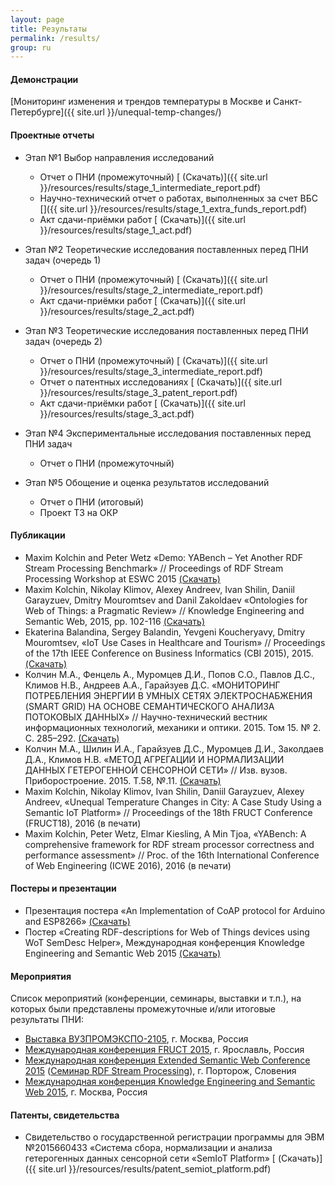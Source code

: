 ```yaml
---
layout: page
title: Результаты
permalink: /results/
group: ru
---
```


#### Демонстрации

[Мониторинг изменения и трендов температуры в Москве и Санкт-Петербурге]({{ site.url }}/unequal-temp-changes/)

#### Проектные отчеты

* Этап №1 Выбор направления исследований
  * Отчет о ПНИ (промежуточный) [<i class="fa fa-download"></i> (Скачать)]({{ site.url }}/resources/results/stage_1_intermediate_report.pdf)
  * Научно-технический отчет о работах, выполненных за счет ВБС [<i class="fa fa-download"></i>]({{ site.url }}/resources/results/stage_1_extra_funds_report.pdf)
  * Акт сдачи-приёмки работ [<i class="fa fa-download"></i> (Скачать)]({{ site.url }}/resources/results/stage_1_act.pdf)

* Этап №2 Теоретические исследования поставленных перед ПНИ задач (очередь 1)
  * Отчет о ПНИ (промежуточный) [<i class="fa fa-download"></i> (Скачать)]({{ site.url }}/resources/results/stage_2_intermediate_report.pdf)
  * Акт сдачи-приёмки работ [<i class="fa fa-download"></i> (Скачать)]({{ site.url }}/resources/results/stage_2_act.pdf)

* Этап №3 Теоретические исследования поставленных перед ПНИ задач (очередь 2)
  * Отчет о ПНИ (промежуточный) [<i class="fa fa-download"></i> (Скачать)]({{ site.url }}/resources/results/stage_3_intermediate_report.pdf)
  * Отчет о патентных исследованиях [<i class="fa fa-download"></i> (Скачать)]({{ site.url }}/resources/results/stage_3_patent_report.pdf)
  * Акт сдачи-приёмки работ [<i class="fa fa-download"></i> (Скачать)]({{ site.url }}/resources/results/stage_3_act.pdf)

* Этап №4 Экспериментальные исследования поставленных перед ПНИ задач
  * Отчет о ПНИ (промежуточный)

* Этап №5 Обощение и оценка результатов исследований
  * Отчет о ПНИ (итоговый)
  * Проект ТЗ на ОКР

#### Публикации

* Maxim Kolchin and Peter Wetz &laquo;Demo: YABench – Yet Another RDF Stream Processing Benchmark&raquo; // Proceedings of RDF Stream Processing Workshop at ESWC 2015 [<i class="fa fa-download"></i> (Скачать)](https://www.w3.org/community/rsp/files/2015/05/RSP_Workshop_2015_submission_14.pdf)
* Maxim Kolchin, Nikolay Klimov, Alexey Andreev, Ivan Shilin, Daniil Garayzuev, Dmitry Mouromtsev and Danil Zakoldaev &laquo;Ontologies for Web of Things: a Pragmatic Review&raquo; // Knowledge Engineering and Semantic Web, 2015, pp. 102-116 [<i class="fa fa-download"></i> (Скачать)](http://dx.doi.org/10.1007/978-3-319-24543-0_8)
* Ekaterina Balandina, Sergey Balandin, Yevgeni Koucheryavy, Dmitry Mouromtsev, &laquo;IoT Use Cases in Healthcare and Tourism&raquo; // Proceedings of the 17th IEEE Conference on Business Informatics (CBI 2015), 2015. [<i class="fa fa-download"></i> (Скачать)](http://dx.doi.org/10.1109/CBI.2015.16)
* Колчин М.А., Фенцель А., Муромцев Д.И., Попов С.О., Павлов Д.С., Климов Н.В., Андреев А.А., Гарайзуев Д.С. &laquo;МОНИТОРИНГ ПОТРЕБЛЕНИЯ ЭНЕРГИИ В УМНЫХ СЕТЯХ ЭЛЕКТРОСНАБЖЕНИЯ (SMART GRID) НА ОСНОВЕ СЕМАНТИЧЕСКОГО АНАЛИЗА ПОТОКОВЫХ ДАННЫХ&raquo; // Научно-технический вестник информационных технологий, механики и оптики. 2015. Том 15. № 2. С. 285–292. [<i class="fa fa-download"></i> (Скачать)](http://ntv.ifmo.ru/ru/article/12561/monitoring_potrebleniya_energii_v_umnyh_setyah_elektrosnabzheniya_%28SMART_GRID%29_na_osnove_semanticheskogo_analiza_potokovyh_dannyh.htm)
* Колчин М.А., Шилин И.А., Гарайзуев Д.С., Муромцев Д.И., Заколдаев Д.А., Климов Н.В. &laquo;МЕТОД АГРЕГАЦИИ И НОРМАЛИЗАЦИИ ДАННЫХ ГЕТЕРОГЕННОЙ СЕНСОРНОЙ СЕТИ&raquo; // Изв. вузов. Приборостроение. 2015. Т.58, №.11. [<i class="fa fa-download"></i> (Скачать)](http://pribor.ifmo.ru/ru/article/14172/metod_agregacii_i_normalizacii_dannyh_geterogennoy_sensornoy_seti.htm)
* Maxim Kolchin, Nikolay Klimov, Ivan Shilin, Daniil Garayzuev, Alexey Andreev, &laquo;Unequal Temperature Changes in City:
A Case Study Using a Semantic IoT Platform&raquo; // Proceedings of the 18th FRUCT Conference (FRUCT18), 2016 (в печати)
* Maxim Kolchin, Peter Wetz, Elmar Kiesling, A Min Tjoa, &laquo;YABench: A comprehensive framework for RDF stream processor correctness and performance assessment&raquo; // Proc. of the 16th International Conference of Web Engineering (ICWE 2016), 2016 (в печати)

#### Постеры и презентации

* Презентация постера &laquo;An Implementation of CoAP protocol for Arduino and ESP8266&raquo; [<i class="fa fa-download"></i> (Скачать)](https://fruct.org/sites/default/files/files/conference17/02.pdf)
* Постер &laquo;Creating RDF-descriptions for Web of Things devices using WoT SemDesc Helper&raquo;, Международная конференция Knowledge Engineering and Semantic Web 2015 [<i class="fa fa-download"></i> (Скачать)](http://2015.kesw.ru/resources/semdesc_helper.pdf)

#### Мероприятия

Список мероприятий (конференции, семинары, выставки и т.п.), на которых были представлены промежуточные и/или итоговые результаты ПНИ:

* [Выставка ВУЗПРОМЭКСПО-2105](http://vuzpromexpo.ru/), г. Москва, Россия
* [Международная конференция FRUCT 2015](https://fruct.org/program17), г. Ярославль, Россия
* [Международная конференция Extended Semantic Web Conference 2015](http://2015.eswc-conferences.org/) ([Семинар RDF Stream Processing](https://www.w3.org/community/rsp/rsp-workshop-2015/)), г. Порторож, Словения
* [Международная конференция Knowledge Engineering and Semantic Web 2015](http://2015.kesw.ru/), г. Москва, Россия

#### Патенты, свидетельства

* Свидетельство о государственной регистрации программы для ЭВМ №2015660433 &laquo;Система сбора, нормализации и анализа гетерогенных данных сенсорной сети &laquo;SemIoT Platform&raquo; [<i class="fa fa-download"></i> (Скачать)]({{ site.url }}/resources/results/patent_semiot_platform.pdf)
